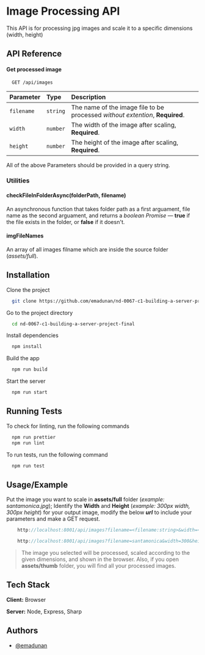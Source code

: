 
# Image Processing API

This API is for processing jpg images and scale it to a specific dimensions (width, height)

## API Reference

#### Get processed image

```http
  GET /api/images
```

| Parameter  | Type     | Description               |
| :--------- | :------- | :------------------------ |
| `filename` | `string` | The name of the image file to be processed *without extention*, **Required**.             |
| `width`    | `number` | The width of the image after scaling, **Required**.|
| `height`   | `number` | The height of the image after scaling, **Required**.|

All of the above Parameters should be provided in a query string.

### Utilities

#### checkFileInFolderAsync(folderPath, filename)

An asynchronous function that takes folder path as a first arguament, file name as the second arguament, and returns a *boolean Promise* — **true** if the file exists in the folder, or **false** if it doesn't.

#### imgFileNames

An array of all images filname which are inside the source folder (*assets/full*).


## Installation

Clone the project

```bash
  git clone https://github.com/emadunan/nd-0067-c1-building-a-server-project-final.git
```

Go to the project directory

```bash
  cd nd-0067-c1-building-a-server-project-final
```

Install dependencies

```bash
  npm install
```

Build the app

```bash
  npm run build
```

Start the server

```bash
  npm run start
```


## Running Tests

To check for linting, run the following commands

```bash
  npm run prettier
  npm run lint
```

To run tests, run the following command

```bash
  npm run test
```


## Usage/Example

Put the image you want to scale in **assets/full** folder (*example: santamonica.jpg*); Identify the **Width** and **Height** (*example: 300px width, 300px height*) for your output image, modify the below ***url*** to include your parameters and make a GET request.

```javascript
    http://localhost:8001/api/images?filename=<filename:string>&width=<width:number>&height=<height:number>

    http://localhost:8001/api/images?filename=santamonica&width=300&height=300
```
> The image you selected will be processed, scaled according to the given dimensions, and shown in the browser. Also, if you open **assets/thumb** folder, you will find all your processed images. 



## Tech Stack

**Client:** Browser

**Server:** Node, Express, Sharp


## Authors

- [@emadunan](https://github.com/emadunan)

